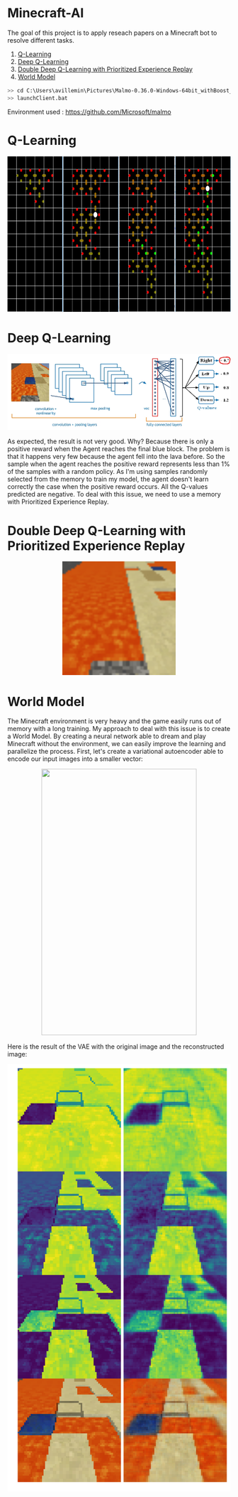 # Minecraft-AI

The goal of this project is to apply reseach papers on a Minecraft bot to resolve different tasks.

1. [Q-Learning](#Ql)   
2. [Deep Q-Learning](#DQl)  
3. [Double Deep Q-Learning with Prioritized Experience Replay](#DDQl)   
4. [World Model](#wm) 

```bash
>> cd C:\Users\avillemin\Pictures\Malmo-0.36.0-Windows-64bit_withBoost_Python3.6\Minecraft
>> launchClient.bat
```

Environment used : https://github.com/Microsoft/malmo

<a name="Ql"></a>
# Q-Learning

<p align="center"><img src="https://github.com/avillemin/Minecraft-AI/blob/master/DQN/Qvalues.png" height="350px"></p>

<a name="DQl"></a>
# Deep Q-Learning

<p align="center"><img src="https://github.com/avillemin/Minecraft-AI/blob/master/DQN/dq%20network.jpg"></p>

As expected, the result is not very good. Why? Because there is only a positive reward when the Agent reaches the final blue block. The problem is that it happens very few because the agent fell into the lava before. So the sample when the agent reaches the positive reward represents less than 1% of the samples with a random policy. As I'm using samples randomly selected from the memory to train my model, the agent doesn't learn correctly the case when the positive reward occurs. All the Q-values predicted are negative. To deal with this issue, we need to use a memory with Prioritized Experience Replay.

<a name="DDQl"></a>
# Double Deep Q-Learning with Prioritized Experience Replay

<p align="center"><img src="https://github.com/avillemin/Minecraft-AI/blob/master/DDQNPER/victory.gif" height="256px"></p>

<a name="wm"></a>
# World Model

The Minecraft environment is very heavy and the game easily runs out of memory with a long training. My approach to deal with this issue is to create a World Model. By creating a neural network able to dream and play Minecraft without the environment, we can easily improve the learning and parallelize the process. First, let's create a variational autoencoder able to encode our input images into a smaller vector:

<p align="center"><img src="https://worldmodels.github.io/assets/conv_vae_label.svg" width="350" height="600"></p>

Here is the result of the VAE with the original image and the reconstructed image:

<p align="center"><img src="https://github.com/avillemin/Minecraft-AI/blob/master/World-Model/figures/VAE.png"></p>
